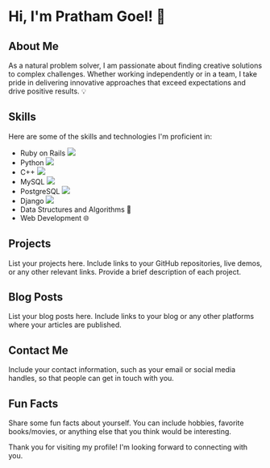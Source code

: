 # Hi, I'm Pratham Goel! 👋

## About Me

As a natural problem solver, I am passionate about finding creative solutions to complex challenges. Whether working independently or in a team, I take pride in delivering innovative approaches that exceed expectations and drive positive results. 💡

## Skills

Here are some of the skills and technologies I'm proficient in:

- Ruby on Rails <img src="https://img.icons8.com/color/24/000000/ruby-programming-language.png"/>
- Python <img src="https://img.icons8.com/color/24/000000/python.png"/>
- C++ <img src="https://img.icons8.com/color/24/000000/c-plus-plus-logo.png"/>
- MySQL <img src="https://img.icons8.com/fluency/24/000000/mysql-logo.png"/>
- PostgreSQL <img src="https://img.icons8.com/color/24/000000/postgreesql.png"/>
- Django <img src="https://img.icons8.com/color/24/000000/django.png"/>
- Data Structures and Algorithms 🧬
- Web Development 🌐

## Projects

List your projects here. Include links to your GitHub repositories, live demos, or any other relevant links. Provide a brief description of each project.

## Blog Posts

List your blog posts here. Include links to your blog or any other platforms where your articles are published.

## Contact Me

Include your contact information, such as your email or social media handles, so that people can get in touch with you.

## Fun Facts

Share some fun facts about yourself. You can include hobbies, favorite books/movies, or anything else that you think would be interesting.

Thank you for visiting my profile! I'm looking forward to connecting with you.


<!--
**Pratham16121/Pratham16121** is a ✨ _special_ ✨ repository because its `README.md` (this file) appears on your GitHub profile.

Here are some ideas to get you started:

- 🔭 I’m currently working on ...
- 🌱 I’m currently learning ...
- 👯 I’m looking to collaborate on ...
- 🤔 I’m looking for help with ...
- 💬 Ask me about ...
- 📫 How to reach me: ...
- 😄 Pronouns: ...
- ⚡ Fun fact: ...
-->
